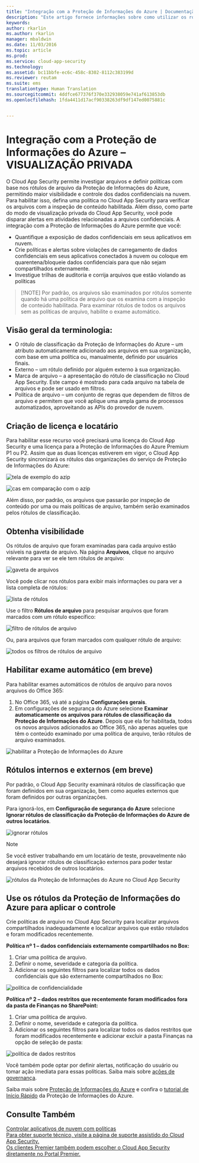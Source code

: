 ```yaml
---
title: "Integração com a Proteção de Informações do Azure | Documentação da Microsoft"
description: "Este artigo fornece informações sobre como utilizar os rótulos da Proteção de Informações do Azure no Cloud App Security para controle adicional sobre o uso de aplicativos de nuvem da sua organização."
keywords: 
author: rkarlin
ms.author: rkarlin
manager: mbaldwin
ms.date: 11/03/2016
ms.topic: article
ms.prod: 
ms.service: cloud-app-security
ms.technology: 
ms.assetid: bc11bbfe-ec6c-458c-8302-8112c383199d
ms.reviewer: reutam
ms.suite: ems
translationtype: Human Translation
ms.sourcegitcommit: 4ddfce677376f370e332938059e741af613853db
ms.openlocfilehash: 1fda4411d17acf90338263df9df147ed0075881c


---
```


# <a name="azure-information-protection-integration-private-preview"></a>Integração com a Proteção de Informações do Azure – **VISUALIZAÇÃO PRIVADA**

O Cloud App Security permite investigar arquivos e definir políticas com base nos rótulos de arquivo da Proteção de Informações do Azure, permitindo maior visibilidade e controle dos dados confidenciais na nuvem. Para habilitar isso, defina uma política no Cloud App Security para verificar os arquivos com a inspeção de conteúdo habilitada. Além disso, como parte do modo de visualização privada do Cloud App Security, você pode disparar alertas em atividades relacionadas a arquivos confidenciais. A integração com a Proteção de Informações do Azure permite que você:
-   Quantifique a exposição de dados confidenciais em seus aplicativos em nuvem.
-   Crie políticas e alertas sobre violações de carregamento de dados confidenciais em seus aplicativos conectados à nuvem ou coloque em quarentena/bloqueie dados confidenciais para que não sejam compartilhados externamente.
-   Investigue trilhas de auditoria e corrija arquivos que estão violando as políticas 

> [!NOTE] Por padrão, os arquivos são examinados por rótulos somente quando há uma política de arquivo que os examina com a inspeção de conteúdo habilitada. Para examinar rótulos de todos os arquivos sem as políticas de arquivo, habilite o exame automático.

## <a name="terminology-overview"></a>Visão geral da terminologia:
-   O rótulo de classificação da Proteção de Informações do Azure – um atributo automaticamente adicionado aos arquivos em sua organização, com base em uma política ou, manualmente, definido por usuários finais.
-   Externo – um rótulo definido por alguém externo à sua organização.
-   Marca de arquivo – a apresentação do rótulo de classificação no Cloud App Security. Este campo é mostrado para cada arquivo na tabela de arquivos e pode ser usado em filtros.
-   Política de arquivo – um conjunto de regras que dependem de filtros de arquivo e permitem que você aplique uma ampla gama de processos automatizados, aproveitando as APIs do provedor de nuvem.

## <a name="license-and-tenant-creation"></a>Criação de licença e locatário
Para habilitar esse recurso você precisará uma licença do Cloud App Security e uma licença para a Proteção de Informações do Azure Premium P1 ou P2. Assim que as duas licenças estiverem em vigor, o Cloud App Security sincronizará os rótulos das organizações do serviço de Proteção de Informações do Azure:

![tela de exemplo do azip](./media/azip-screen.png)

![cas em comparação com o azip](./media/cas-compared-azip.png)
     
Além disso, por padrão, os arquivos que passarão por inspeção de conteúdo por uma ou mais políticas de arquivo, também serão examinados pelos rótulos de classificação.

## <a name="gain-visibility"></a>Obtenha visibilidade

Os rótulos de arquivo que foram examinadas para cada arquivo estão visíveis na gaveta de arquivo.
Na página **Arquivos**, clique no arquivo relevante para ver se ele tem rótulos de arquivo:

![gaveta de arquivos](./media/azip-file-drawer.png)

Você pode clicar nos rótulos para exibir mais informações ou para ver a lista completa de rótulos:
 
![lista de rótulos](./media/azip-tags-list.png)

Use o filtro **Rótulos de arquivo** para pesquisar arquivos que foram marcados com um rótulo específico:
 
![filtro de rótulos de arquivo](./media/azip-file-tags-filter.png)

Ou, para arquivos que foram marcados com qualquer rótulo de arquivo:

![todos os filtros de rótulos de arquivo](./media/azip-file-tags-all-filter.png)

## <a name="enable-automatic-scan-coming-soon"></a>Habilitar exame automático (em breve)
Para habilitar exames automáticos de rótulos de arquivo para novos arquivos do Office 365:

1. No Office 365, vá até a página **Configurações gerais**.
2. Em configurações de segurança do Azure selecione **Examinar automaticamente os arquivos para rótulos de classificação da Proteção de Informações do Azure**. Depois que ela for habilitada, todos os novos arquivos adicionados ao Office 365, não apenas aqueles que têm o conteúdo examinado por uma política de arquivo, terão rótulos de arquivo examinados.

![habilitar a Proteção de Informações do Azure](./media/enable-azip.png)
 

## <a name="internal-and-external-tags-coming-soon"></a>Rótulos internos e externos (em breve)
Por padrão, o Cloud App Security examinará rótulos de classificação que foram definidos em sua organização, bem como aqueles externos que foram definidos por outras organizações. 

Para ignorá-los, em **Configuração de segurança do Azure** selecione **Ignorar rótulos de classificação da Proteção de Informações do Azure de outros locatários**.
 
![ignorar rótulos](./media/azip-ignore.png)

> [!Note]
> Se você estiver trabalhando em um locatário de teste, provavelmente não desejará ignorar rótulos de classificação externos para poder testar arquivos recebidos de outros locatários.

![rótulos da Proteção de Informações do Azure no Cloud App Security](./media/azip-tags-in-cas.png)

## <a name="use-azure-information-protection-tags-to-apply-control"></a>Use os rótulos da Proteção de Informações do Azure para aplicar o controle
Crie políticas de arquivo no Cloud App Security para localizar arquivos compartilhados inadequadamente e localizar arquivos que estão rotulados e foram modificados recentemente. 

**Política nº 1 – dados confidenciais externamente compartilhados no Box:**

1.  Criar uma política de arquivo.
2.  Definir o nome, severidade e categoria da política.
3.  Adicionar os seguintes filtros para localizar todos os dados confidenciais que são externamente compartilhados no Box:

![política de confidencialidade](./media/azip-confidentiality-policy.png) 

**Política nº 2 – dados restritos que recentemente foram modificados fora da pasta de Finanças no SharePoint:**

1.  Criar uma política de arquivo.
2.  Definir o nome, severidade e categoria da política.
3.  Adicionar os seguintes filtros para localizar todos os dados restritos que foram modificados recentemente e adicionar excluir a pasta Finanças na opção de seleção de pasta: 
 
![política de dados restritos](./media/azip-restricted-data-policy.png) 

Você também pode optar por definir alertas, notificação do usuário ou tomar ação imediata para essas políticas.
Saiba mais sobre [ações de governança](governance-actions.md).

Saiba mais sobre [Proteção de Informações do Azure](https://docs.microsoft.com/en-us/information-protection/understand-explore/what-is-information-protection) e confira o [tutorial de Início Rápido](https://docs.microsoft.com/en-us/information-protection/get-started/infoprotect-quick-start-tutorial) da Proteção de Informações do Azure.

  

## <a name="see-also"></a>Consulte Também  
[Controlar aplicativos de nuvem com políticas](control-cloud-apps-with-policies.md)   
[Para obter suporte técnico, visite a página de suporte assistido do Cloud App Security.](http://support.microsoft.com/oas/default.aspx?prid=16031)   
[Os clientes Premier também podem escolher o Cloud App Security diretamente no Portal Premier.](https://premier.microsoft.com/)  
  
  



<!--HONumber=Nov16_HO2-->


